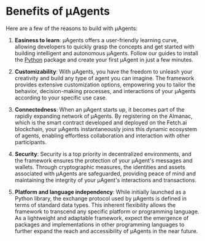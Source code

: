 # Benefits of μAgents

Here are a few of the reasons to build with μAgents:

1. **Easiness to learn**: μAgents offers a user-friendly learning curve, allowing developers to quickly grasp the concepts and get started with building intelligent and autonomous μAgents. Follow our guides to install the [Python](https://pypi.org/project/uagents/) package and create your first μAgent in just a few minutes.

2. **Customizability**: With μAgents, you have the freedom to unleash your creativity and build any type of agent you can imagine. The framework provides extensive customization options, empowering you to tailor the behavior, decision-making processes, and interactions of your μAgents according to your specific use case.

3. **Connectedness**: When an μAgent starts up, it becomes part of the rapidly expanding network of μAgents. By registering on the Almanac, which is the smart contract developed and deployed on the Fetch.ai blockchain, your μAgents instantaneously joins this dynamic ecosystem of agents, enabling effortless collaboration and interaction with other participants.

4. **Security**: Security is a top priority in decentralized environments, and the framework ensures the protection of your μAgent's messages and wallets. Through cryptographic measures, the identities and assets associated with μAgents are safeguarded, providing peace of mind and maintaining the integrity of your μAgent's interactions and transactions.

5. **Platform and language independency**: While initially launched as a Python library, the exchange protocol used by μAgents is defined in terms of standard data types. This inherent flexibility allows the framework to transcend any specific platform or programming language. As a lightweight and adaptable framework, expect the emergence of packages and implementations in other programming languages to further expand the reach and accessibility of μAgents in the near future.
